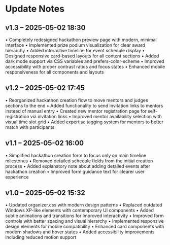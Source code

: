 # Update Notes

## v1.3 – 2025-05-02 18:30
• Completely redesigned hackathon preview page with modern, minimal interface
• Implemented prize podium visualization for clear award hierarchy
• Added interactive timeline for event schedule display
• Designed responsive card-based layouts for all content sections
• Added dark mode support via CSS variables and prefers-color-scheme
• Improved accessibility with proper contrast ratios and focus states
• Enhanced mobile responsiveness for all components and layouts

## v1.2 – 2025-05-02 17:45
• Reorganized hackathon creation flow to move mentors and judges sections to the end
• Added functionality to send invitation links to mentors instead of manual entry
• Created new mentor registration page for self-registration via invitation links
• Improved mentor availability selection with visual time slot grid
• Added expertise tagging system for mentors to better match with participants

## v1.1 – 2025-05-02 16:00
• Simplified hackathon creation form to focus only on main timeline milestones
• Removed detailed schedule fields from the initial creation process
• Added explanatory note about adding detailed events after hackathon creation
• Improved form guidance text for clearer user experience

## v1.0 – 2025-05-02 15:32
• Updated organizer.css with modern design patterns
• Replaced outdated Windows XP-like elements with contemporary UI components
• Added subtle animations and transitions for improved interactivity
• Improved form controls with better spacing and visual hierarchy
• Implemented responsive design elements for mobile compatibility
• Enhanced card components with modern shadows and hover states
• Added accessibility improvements including reduced motion support